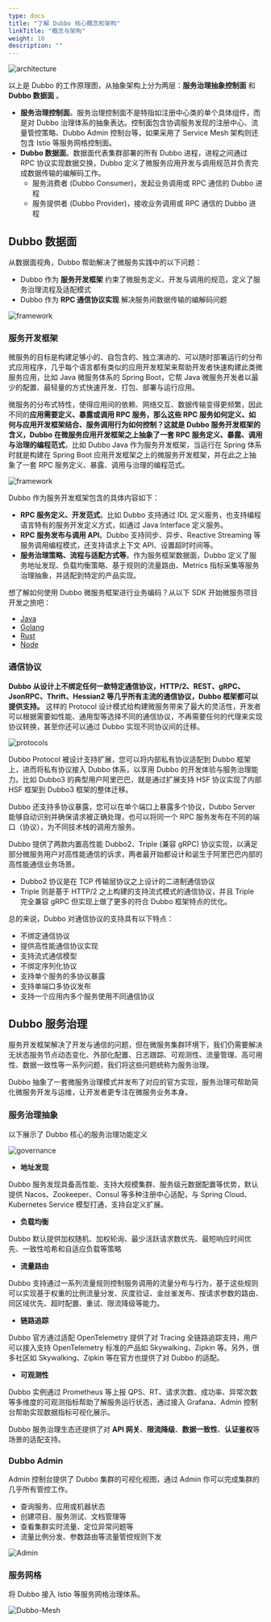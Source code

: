 ```yaml
---
type: docs
title: "了解 Dubbo 核心概念和架构"
linkTitle: "概念与架构"
weight: 10
description: ""
---
```


![architecture](/imgs/v3/concepts/architecture-2.png)

以上是 Dubbo 的工作原理图，从抽象架构上分为两层：**服务治理抽象控制面** 和 **Dubbo 数据面** 。
* **服务治理控制面**。服务治理控制面不是特指如注册中心类的单个具体组件，而是对 Dubbo 治理体系的抽象表达。控制面包含协调服务发现的注册中心、流量管控策略、Dubbo Admin 控制台等，如果采用了 Service Mesh 架构则还包含 Istio 等服务网格控制面。
* **Dubbo 数据面**。数据面代表集群部署的所有 Dubbo 进程，进程之间通过 RPC 协议实现数据交换，Dubbo 定义了微服务应用开发与调用规范并负责完成数据传输的编解码工作。
    * 服务消费者 (Dubbo Consumer)，发起业务调用或 RPC 通信的 Dubbo 进程
    * 服务提供者 (Dubbo Provider)，接收业务调用或 RPC 通信的 Dubbo 进程

## Dubbo 数据面
从数据面视角，Dubbo 帮助解决了微服务实践中的以下问题：
* Dubbo 作为 **服务开发框架** 约束了微服务定义、开发与调用的规范，定义了服务治理流程及适配模式
* Dubbo 作为 **RPC 通信协议实现** 解决服务间数据传输的编解码问题

![framework](/imgs/v3/what/framework1.png)

### 服务开发框架
微服务的目标是构建足够小的、自包含的、独立演进的、可以随时部署运行的分布式应用程序，几乎每个语言都有类似的应用开发框架来帮助开发者快速构建此类微服务应用，比如 Java 微服务体系的 Spring Boot，它帮 Java 微服务开发者以最少的配置、最轻量的方式快速开发、打包、部署与运行应用。

微服务的分布式特性，使得应用间的依赖、网络交互、数据传输变得更频繁，因此不同的**应用需要定义、暴露或调用 RPC 服务，那么这些 RPC 服务如何定义、如何与应用开发框架结合、服务调用行为如何控制？这就是 Dubbo 服务开发框架的含义，Dubbo 在微服务应用开发框架之上抽象了一套 RPC 服务定义、暴露、调用与治理的编程范式**，比如 Dubbo Java 作为服务开发框架，当运行在 Spring 体系时就是构建在 Spring Boot 应用开发框架之上的微服务开发框架，并在此之上抽象了一套 RPC 服务定义、暴露、调用与治理的编程范式。

![framework](/imgs/v3/what/framework2.png)

Dubbo 作为服务开发框架包含的具体内容如下：
* **RPC 服务定义、开发范式**。比如 Dubbo 支持通过 IDL 定义服务，也支持编程语言特有的服务开发定义方式，如通过 Java Interface 定义服务。
* **RPC 服务发布与调用 API**。Dubbo 支持同步、异步、Reactive Streaming 等服务调用编程模式，还支持请求上下文 API、设置超时时间等。
* **服务治理策略、流程与适配方式等**。作为服务框架数据面，Dubbo 定义了服务地址发现、负载均衡策略、基于规则的流量路由、Metrics 指标采集等服务治理抽象，并适配到特定的产品实现。

想了解如何使用 Dubbo 微服务框架进行业务编码？从以下 SDK 开始微服务项目开发之旅吧：
* [Java](/zh-cn/overview/quickstart/java/)
* [Golang](/zh-cn/overview/quickstart/go/)
* [Rust](/zh-cn/overview/quickstart/rust/)
* [Node](https://github.com/apache/dubbo-js)

### 通信协议
**Dubbo 从设计上不绑定任何一款特定通信协议，HTTP/2、REST、gRPC、JsonRPC、Thrift、Hessian2 等几乎所有主流的通信协议，Dubbo 框架都可以提供支持。** 这样的 Protocol 设计模式给构建微服务带来了最大的灵活性，开发者可以根据需要如性能、通用型等选择不同的通信协议，不再需要任何的代理来实现协议转换，甚至你还可以通过 Dubbo 实现不同协议间的迁移。

![protocols](/imgs/v3/what/protocol.png)

Dubbo Protocol 被设计支持扩展，您可以将内部私有协议适配到 Dubbo 框架上，进而将私有协议接入 Dubbo 体系，以享用 Dubbo 的开发体验与服务治理能力。比如 Dubbo3 的典型用户阿里巴巴，就是通过扩展支持 HSF 协议实现了内部 HSF 框架到 Dubbo3 框架的整体迁移。

Dubbo 还支持多协议暴露，您可以在单个端口上暴露多个协议，Dubbo Server 能够自动识别并确保请求被正确处理，也可以将同一个 RPC 服务发布在不同的端口（协议），为不同技术栈的调用方服务。

Dubbo 提供了两款内置高性能 Dubbo2、Triple (兼容 gRPC) 协议实现，以满足部分微服务用户对高性能通信的诉求，两者最开始都设计和诞生于阿里巴巴内部的高性能通信业务场景。
* Dubbo2 协议是在 TCP 传输层协议之上设计的二进制通信协议
* Triple 则是基于 HTTP/2 之上构建的支持流式模式的通信协议，并且 Triple 完全兼容 gRPC 但实现上做了更多的符合 Dubbo 框架特点的优化。

总的来说，Dubbo 对通信协议的支持具有以下特点：
* 不绑定通信协议
* 提供高性能通信协议实现
* 支持流式通信模型
* 不绑定序列化协议
* 支持单个服务的多协议暴露
* 支持单端口多协议发布
* 支持一个应用内多个服务使用不同通信协议

## Dubbo 服务治理
服务开发框架解决了开发与通信的问题，但在微服务集群环境下，我们仍需要解决无状态服务节点动态变化、外部化配置、日志跟踪、可观测性、流量管理、高可用性、数据一致性等一系列问题，我们将这些问题统称为服务治理。

Dubbo 抽象了一套微服务治理模式并发布了对应的官方实现，服务治理可帮助简化微服务开发与运维，让开发者更专注在微服务业务本身。

### 服务治理抽象

以下展示了 Dubbo 核心的服务治理功能定义

![governance](/imgs/v3/what/governance.png)

* **地址发现**

Dubbo 服务发现具备高性能、支持大规模集群、服务级元数据配置等优势，默认提供 Nacos、Zookeeper、Consul 等多种注册中心适配，与 Spring Cloud、Kubernetes Service 模型打通，支持自定义扩展。

* **负载均衡**

Dubbo 默认提供加权随机、加权轮询、最少活跃请求数优先、最短响应时间优先、一致性哈希和自适应负载等策略

* **流量路由**

Dubbo 支持通过一系列流量规则控制服务调用的流量分布与行为，基于这些规则可以实现基于权重的比例流量分发、灰度验证、金丝雀发布、按请求参数的路由、同区域优先、超时配置、重试、限流降级等能力。

* **链路追踪**

Dubbo 官方通过适配 OpenTelemetry 提供了对 Tracing 全链路追踪支持，用户可以接入支持 OpenTelemetry 标准的产品如 Skywalking、Zipkin 等。另外，很多社区如 Skywalking、Zipkin 等在官方也提供了对 Dubbo 的适配。

* **可观测性**

Dubbo 实例通过 Prometheus 等上报 QPS、RT、请求次数、成功率、异常次数等多维度的可观测指标帮助了解服务运行状态，通过接入 Grafana、Admin 控制台帮助实现数据指标可视化展示。

Dubbo 服务治理生态还提供了对 **API 网关**、**限流降级**、**数据一致性**、**认证鉴权**等场景的适配支持。

### Dubbo Admin
Admin 控制台提供了 Dubbo 集群的可视化视图，通过 Admin 你可以完成集群的几乎所有管控工作。
* 查询服务、应用或机器状态
* 创建项目、服务测试、文档管理等
* 查看集群实时流量、定位异常问题等
* 流量比例分发、参数路由等流量管控规则下发

![Admin](/imgs/v3/what/admin.png)

### 服务网格
将 Dubbo 接入 Istio 等服务网格治理体系。

![Dubbo-Mesh](/imgs/v3/mesh/mix-mesh.png)



